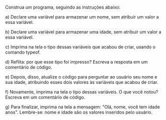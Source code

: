 Construa um programa, seguindo as instruções abaixo:

a) Declare uma variável para armazenar um nome, sem atribuir um valor a essa variável.

b) Declare uma variável para armazenar uma idade, sem atribuir um valor a essa variável.

c) Imprima na tela o tipo dessas variáveis que acabou de criar, usando o comando typeof.

d) Reflita: por que esse tipo foi impresso? Escreva a resposta em um comentário de código.

e) Depois, disso, atualize o código para perguntar ao usuário seu nome e sua idade, atribuindo esses dois valores às variáveis que acabou de criar.

f) Novamente, imprima na tela o tipo dessas variáveis. O que você notou? Escreva em um comentário de código.

g) Para finalizar, imprima na tela a mensagem: "Olá, nome, você tem idade anos". Lembre-se: nome e idade são os valores inseridos pelo usuário.